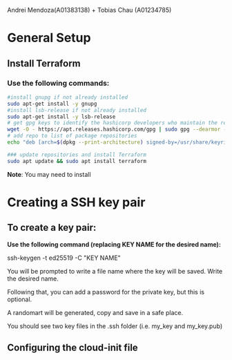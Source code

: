 Andrei Mendoza(A01383138) + Tobias Chau (A01234785)

# General Setup

## Install Terraform
### **Use the following commands:**
```bash
#install gnupg if not already installed
sudo apt-get install -y gnupg
#install lsb-release if not already installed
sudo apt-get install -y lsb-release
# get gpg keys to identify the hashicorp developers who maintain the repo
wget -O - https://apt.releases.hashicorp.com/gpg | sudo gpg --dearmor -o /usr/share/keyrings/hashicorp-archive-keyring.gpg
# add repo to list of package repositories
echo "deb [arch=$(dpkg --print-architecture) signed-by=/usr/share/keyrings/hashicorp-archive-keyring.gpg] https://apt.releases.hashicorp.com $(lsb_release -cs) main" | sudo tee /etc/apt/sources.list.d/hashicorp.list

### update repositories and install Terraform
sudo apt update && sudo apt install terraform
```
**Note**: You may need to install 
# Creating a SSH key pair
## To create a key pair:
**Use the following command (replacing KEY NAME for the desired name):**

ssh-keygen -t ed25519 -C "KEY NAME"

You will be prompted to write a file name where the key will be saved. Write the desired name.

Following that, you can add a password for the private key, but this is optional.

A randomart will be generated, copy and save in a safe place.

You should see two key files in the .ssh folder (i.e. my_key and my_key.pub)

## Configuring the cloud-init file
